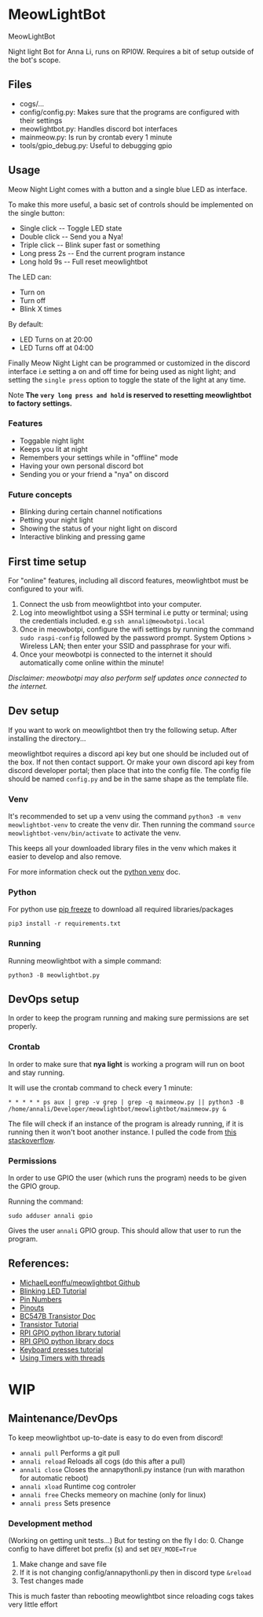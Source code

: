 # MeowLightBot
MeowLightBot

Night light Bot for Anna Li, runs on RPI0W. Requires a bit of setup outside of the bot's scope.

## Files

* cogs/...
* config/config.py:           Makes sure that the programs are configured with their settings
* meowlightbot.py:            Handles discord bot interfaces
* mainmeow.py:                Is run by crontab every 1 minute
* tools/gpio_debug.py:        Useful to debugging gpio

## Usage

Meow Night Light comes with a button and a single blue LED as interface.

To make this more useful, a basic set of controls should be implemented on the single button:

* Single click  -- Toggle LED state
* Double click  -- Send you a Nya!
* Triple click  -- Blink super fast or something
* Long press 2s -- End the current program instance
* Long hold  9s -- Full reset meowlightbot

The LED can:

* Turn on
* Turn off
* Blink X times

By default:

* LED Turns on at 20:00
* LED Turns off at 04:00

Finally Meow Night Light can be programmed or customized in the discord interface
i.e setting a on and off time for being used as night light; and setting the `single press`
option to toggle the state of the light at any time.

Note **The `very long press and hold` is reserved to resetting meowlightbot to factory settings.**

### Features

* Toggable night light
* Keeps you lit at night
* Remembers your settings while in "offline" mode
* Having your own personal discord bot
* Sending you or your friend a "nya" on discord

### Future concepts

* Blinking during certain channel notifications
* Petting your night light
* Showing the status of your night light on discord
* Interactive blinking and pressing game

## First time setup

For "online" features, including all discord features, meowlightbot must be configured to your wifi.

1. Connect the usb from meowlightbot into your computer.
2. Log into meowlightbot using a SSH terminal i.e putty or terminal; using the credentials included. e.g `ssh annali@meowbotpi.local`
3. Once in meowbotpi, configure the wifi settings by running the command `sudo raspi-config` followed by the password prompt.
System Options > Wireless LAN; then enter your SSID and passphrase for your wifi.
4. Once your meowbotpi is connected to the internet it should automatically come online within the minute!

*Disclaimer: meowbotpi may also perform self updates once connected to the internet.*

## Dev setup

If you want to work on meowlightbot then try the following setup. After installing the directory...

meowlightbot requires a discord api key but one should be included out of the box. If not then contact support.
Or make your own discord api key from discord developer portal; then place that into the config file. The config
file should be named `config.py` and be in the same shape as the template file.

### Venv

It's recommended to set up a venv using the command `python3 -m venv meowlightbot-venv` to create the venv dir.
Then running the command `source meowlightbot-venv/bin/activate` to activate the venv.

This keeps all your downloaded library files in the venv which makes it easier to develop and also remove.

For more information check out the [python venv](https://packaging.python.org/en/latest/guides/installing-using-pip-and-virtual-environments/) doc.

### Python

For python use [pip freeze](https://pip.pypa.io/en/stable/reference/pip_freeze/) to download all required libraries/packages

`pip3 install -r requirements.txt`

### Running

Running meowlightbot with a simple command:

`python3 -B meowlightbot.py`

## DevOps setup

In order to keep the program running and making sure permissions are set properly.

### Crontab

In order to make sure that **nya light** is working a program will run on boot and stay running.

It will use the crontab command to check every 1 minute:

	* * * * * ps aux | grep -v grep | grep -q mainmeow.py || python3 -B /home/annali/Developer/meowlightbot/meowlightbot/mainmeow.py &

The file will check if an instance of the program is already running, if it is running then
it won't boot another instance. I pulled the code from
[this stackoverflow](https://stackoverflow.com/questions/298760/how-to-make-sure-an-application-keeps-running-on-linux).

### Permissions

In order to use GPIO the user (which runs the program) needs to be given the GPIO group.

Running the command:

	sudo adduser annali gpio

Gives the user `annali` GPIO group. This should allow that user to run the program.

## References:

* [MichaelLeonffu/meowlightbot Github](https://github.com/MichaelLeonffu/meowlightbot)
* [Blinking LED Tutorial](https://raspberrypihq.com/making-a-led-blink-using-the-raspberry-pi-and-python/)
* [Pin Numbers](https://raspberrypihq.com/wp-content/uploads/2018/01/a-and-b-physical-pin-numbers.png)
* [Pinouts](https://pinout.xyz)
* [BC547B Transistor Doc](https://www.farnell.com/datasheets/410427.pdf)
* [Transistor Tutorial](https://www.dummies.com/article/technology/electronics/circuitry/electronics-components-use-a-transistor-as-a-switch-180034)
* [RPI GPIO python library tutorial](https://raspi.tv/2013/how-to-use-interrupts-with-python-on-the-raspberry-pi-and-rpi-gpio-part-2)
* [RPI GPIO python library docs](https://sourceforge.net/p/raspberry-gpio-python/wiki)
* [Keyboard presses tutorial](https://www.delftstack.com/howto/python/python-detect-keypress/)
* [Using Timers with threads](https://www.codespeedy.com/call-a-function-after-some-interval-in-python/)

# WIP

## Maintenance/DevOps

To keep meowlightbot up-to-date is easy to do even from discord!

* `annali pull` Performs a git pull
* `annali reload` Reloads all cogs (do this after a pull)
* `annali close` Closes the annapythonli.py instance (run with marathon for automatic reboot)
* `annali xload` Runtime cog controler
* `annali free` Checks memeory on machine (only for linux)
* `annali press` Sets presence

### Development method

(Working on getting unit tests...) But for testing on the fly I do:
0. Change config to have differet bot prefix (`$`) and set `DEV_MODE=True`
1. Make change and save file
2. If it is not changing config/annapythonli.py then in discord type `&reload`
3. Test changes made

This is much faster than rebooting meowlightbot since reloading cogs takes very little effort
